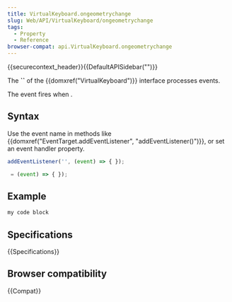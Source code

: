 ```yaml
---
title: VirtualKeyboard.ongeometrychange
slug: Web/API/VirtualKeyboard/ongeometrychange
tags:
  - Property
  - Reference
browser-compat: api.VirtualKeyboard.ongeometrychange
---
```

{{securecontext_header}}{{DefaultAPISidebar("")}}

The **``** of the {{domxref("VirtualKeyboard")}} interface processes  events.

The  event fires when .

## Syntax

Use the event name in methods like {{domxref("EventTarget.addEventListener", "addEventListener()")}}, or set an event handler property.

```js
addEventListener('', (event) => { });

 = (event) => { });
```

## Example

```js
my code block
```

## Specifications

{{Specifications}}

## Browser compatibility

{{Compat}}

